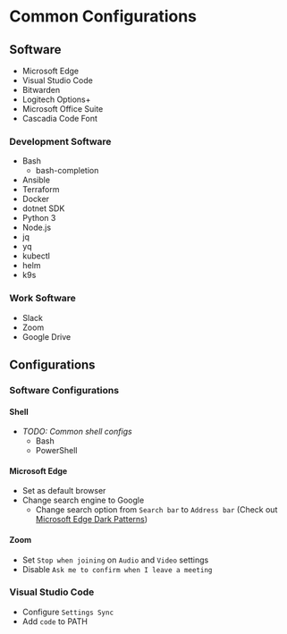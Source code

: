 # Common Configurations

## Software

- Microsoft Edge
- Visual Studio Code
- Bitwarden
- Logitech Options+
- Microsoft Office Suite
- Cascadia Code Font

### Development Software

- Bash
  - bash-completion
- Ansible
- Terraform
- Docker
- dotnet SDK
- Python 3
- Node.js
- jq
- yq
- kubectl
- helm
- k9s

### Work Software

- Slack
- Zoom
- Google Drive

## Configurations

### Software Configurations

#### Shell

- *TODO: Common shell configs*
  - Bash
  - PowerShell

#### Microsoft Edge

- Set as default browser
- Change search engine to Google
  - Change search option from `Search bar` to `Address bar` (Check out [Microsoft Edge Dark Patterns](../../0160-observations/030-dark-patterns/0010-microsoft-edge.md#default-search-engine))

#### Zoom

- Set `Stop when joining` on `Audio` and `Video` settings
- Disable `Ask me to confirm when I leave a meeting`

### Visual Studio Code

- Configure `Settings Sync`
- Add `code` to PATH
